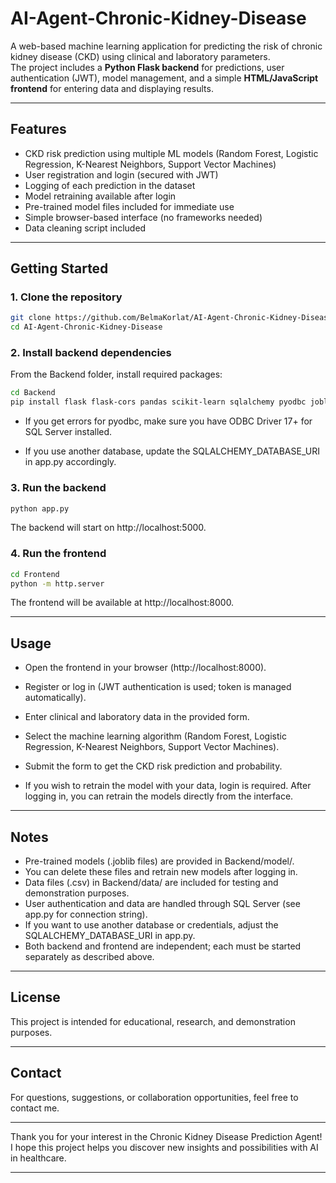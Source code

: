 # AI-Agent-Chronic-Kidney-Disease

A web-based machine learning application for predicting the risk of chronic kidney disease (CKD) using clinical and laboratory parameters.  
The project includes a **Python Flask backend** for predictions, user authentication (JWT), model management, and a simple **HTML/JavaScript frontend** for entering data and displaying results.

---

## Features

- CKD risk prediction using multiple ML models (Random Forest, Logistic Regression, K-Nearest Neighbors, Support Vector Machines)
- User registration and login (secured with JWT)
- Logging of each prediction in the dataset
- Model retraining available after login
- Pre-trained model files included for immediate use
- Simple browser-based interface (no frameworks needed)
- Data cleaning script included

---

## Getting Started

### 1. Clone the repository

```bash
git clone https://github.com/BelmaKorlat/AI-Agent-Chronic-Kidney-Disease.git
cd AI-Agent-Chronic-Kidney-Disease
```
### 2. Install backend dependencies
From the Backend folder, install required packages:
```bash
cd Backend
pip install flask flask-cors pandas scikit-learn sqlalchemy pyodbc joblib werkzeug pyjwt
```
- If you get errors for pyodbc, make sure you have ODBC Driver 17+ for SQL Server installed.

- If you use another database, update the SQLALCHEMY_DATABASE_URI in app.py accordingly.

### 3. Run the backend
```bash
python app.py
```
The backend will start on http://localhost:5000.

### 4. Run the frontend
```bash
cd Frontend
python -m http.server
```
The frontend will be available at http://localhost:8000.

---

## Usage

- Open the frontend in your browser (http://localhost:8000).

- Register or log in (JWT authentication is used; token is managed automatically).

- Enter clinical and laboratory data in the provided form.

- Select the machine learning algorithm (Random Forest, Logistic Regression, K-Nearest Neighbors, Support Vector Machines).

- Submit the form to get the CKD risk prediction and probability.

- If you wish to retrain the model with your data, login is required. After logging in, you can retrain the models directly from the interface.

---

## Notes

- Pre-trained models (.joblib files) are provided in Backend/model/.
- You can delete these files and retrain new models after logging in.
- Data files (.csv) in Backend/data/ are included for testing and demonstration purposes.
- User authentication and data are handled through SQL Server (see app.py for connection string).
- If you want to use another database or credentials, adjust the SQLALCHEMY_DATABASE_URI in app.py.
- Both backend and frontend are independent; each must be started separately as described above.

---

## License

This project is intended for educational, research, and demonstration purposes.  

---

## Contact

For questions, suggestions, or collaboration opportunities, feel free to contact me.

---

Thank you for your interest in the Chronic Kidney Disease Prediction Agent!  
I hope this project helps you discover new insights and possibilities with AI in healthcare.

---
